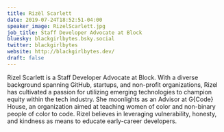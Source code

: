 ```yaml
---
title: Rizèl Scarlett
date: 2019-07-24T18:52:51-04:00
speaker_image: RizelScarlett.jpg
job_title: Staff Developer Advocate at Block
bluesky: blackgirlbytes.bsky.social
twitter: blackgirlbytes
website: http://blackgirlbytes.dev/
draft: false
---
```


Rizel Scarlett is a Staff Developer Advocate at Block. With a diverse background spanning GitHub, startups, and non-profit organizations, Rizel has cultivated a passion for utilizing emerging technologies to champion equity within the tech industry. She moonlights as an Advisor at G{Code} House, an organization aimed at teaching women of color and non-binary people of color to code. Rizel believes in leveraging vulnerability, honesty, and kindness as means to educate early-career developers.
